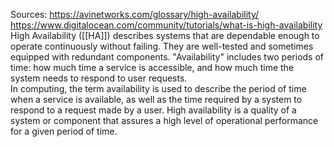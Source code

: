 Sources:
https://avinetworks.com/glossary/high-availability/
https://www.digitalocean.com/community/tutorials/what-is-high-availability
\
High Availability ([[HA]]) describes systems that are dependable enough to operate continuously without failing. They are well-tested and sometimes equipped with redundant components. "Availability" includes two periods of time: how much time a service is accessible, and how much time the system needs to respond to user requests.
\
In computing, the term availability is used to describe the period of time when a service is available, as well as the time required by a system to respond to a request made by a user. High availability is a quality of a system or component that assures a high level of operational performance for a given period of time.
